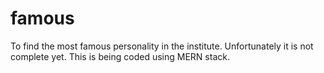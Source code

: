 # famous
To find the most famous personality in the institute.
Unfortunately it is not complete yet.
This is being coded using MERN stack.
